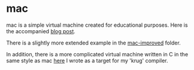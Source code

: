 # mac
mac is a simple virtual machine created for educational purposes. Here is the accompanied [blog post](https://felixangell.com/blog/virtual-machine-in-c).

There is a slightly more extended example in the [mac-improved](mac-improved/) folder.

In addition, there is a more complicated virtual machine written in C in the same style as mac [here](https://github.com/felixangell/krug/tree/master/vm) I wrote as a target for my 'krug' compiler.
